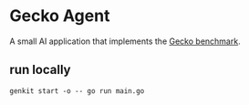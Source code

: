# Gecko Agent

A small AI application that implements the [Gecko benchmark](https://arxiv.org/pdf/2404.16820).


## run locally

```
genkit start -o -- go run main.go
```

